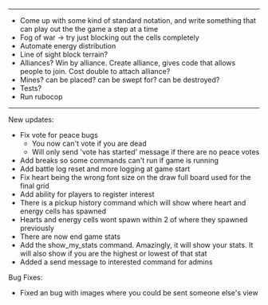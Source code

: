 -------------------------
- Come up with some kind of standard notation, and write something that can play out the the game a step at a time
- Fog of war -> try just blocking out the cells completely
- Automate energy distribution
- Line of sight block terrain?
- Alliances? Win by alliance. Create alliance, gives code that allows people to join. Cost double to attach alliance?
- Mines? can be placed? can be swept for? can be destroyed?
- Tests?
- Run rubocop

-------------------------
New updates:
- Fix vote for peace bugs
  - You now can't vote if you are dead
  - Will only send 'vote has started' message if there are no peace votes
- Add breaks so some commands can't run if game is running
- Add battle log reset and more logging at game start
- Fix heart being the wrong font size on the draw full board used for the final grid
- Add ability for players to register interest
- There is a pickup history command which will show where heart and energy cells has spawned
- Hearts and energy cells wont spawn within 2 of where they spawned previously
- There are now end game stats
- Add the show_my_stats command. Amazingly, it will show your stats. It will also show if you are the highest or lowest of that stat
- Added a send message to interested command for admins

Bug Fixes:
- Fixed an bug with images where you could be sent someone else's view
